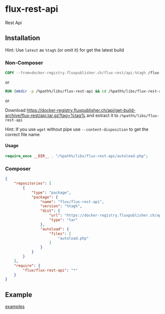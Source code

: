 # flux-rest-api

Rest Api

## Installation

Hint: Use `latest` as `%tag%` (or omit it) for get the latest build

### Non-Composer

```dockerfile
COPY --from=docker-registry.fluxpublisher.ch/flux-rest/api:%tag% /flux-rest-api /%path%/libs/flux-rest-api
```

or

```dockerfile
RUN (mkdir -p /%path%/libs/flux-rest-api && cd /%path%/libs/flux-rest-api && wget -O - https://docker-registry.fluxpublisher.ch/api/get-build-archive/flux-rest/api.tar.gz?tag=%tag% | tar -xz --strip-components=1)
```

or

Download https://docker-registry.fluxpublisher.ch/api/get-build-archive/flux-rest/api.tar.gz?tag=%tag% and extract it to `/%path%/libs/flux-rest-api`

Hint: If you use `wget` without pipe use `--content-disposition` to get the correct file name

#### Usage

```php
require_once __DIR__ . "/%path%/libs/flux-rest-api/autoload.php";
```

### Composer

```json
{
    "repositories": [
        {
            "type": "package",
            "package": {
                "name": "flux/flux-rest-api",
                "version": "%tag%",
                "dist": {
                    "url": "https://docker-registry.fluxpublisher.ch/api/get-build-archive/flux-rest/api.tar.gz?tag=%tag%",
                    "type": "tar"
                },
                "autoload": {
                    "files": [
                        "autoload.php"
                    ]
                }
            }
        }
    ],
    "require": {
        "flux/flux-rest-api": "*"
    }
}
```

## Example

[examples](examples)
